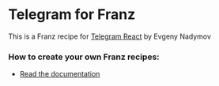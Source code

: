 # Telegram for Franz

This is a Franz recipe for [Telegram React](https://github.com/evgeny-nadymov/telegram-react) by Evgeny Nadymov

### How to create your own Franz recipes:

- [Read the documentation](https://github.com/meetfranz/plugins)
